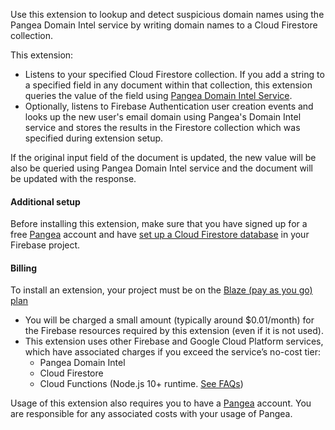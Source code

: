 Use this extension to lookup and detect suspicious domain names using the Pangea Domain Intel service by writing domain names to a Cloud Firestore collection.

This extension:

- Listens to your specified Cloud Firestore collection. If you add a string to a specified field in any document within that collection, this extension queries the value of the field using [Pangea Domain Intel Service](https://pangea.cloud/services/domain-intel/).  
- Optionally, listens to Firebase Authentication user creation events and looks up the new user's email domain using Pangea's Domain Intel service and stores the results in the Firestore collection which was specified during extension setup.

If the original input field of the document is updated, the new value will be also be queried using Pangea Domain Intel service and the document will be updated with the response.

#### Additional setup

Before installing this extension, make sure that you have signed up for a free [Pangea](https://pangea.cloud/signup?utm_medium=google-marketplace&utm_source=marketplace&utm_campaign=firestore-domain-intel) account and have [set up a Cloud Firestore database](https://firebase.google.com/docs/firestore/quickstart) in your Firebase project.

#### Billing
To install an extension, your project must be on the [Blaze (pay as you go) plan](https://firebase.google.com/pricing)

- You will be charged a small amount (typically around $0.01/month) for the Firebase resources required by this extension (even if it is not used).
- This extension uses other Firebase and Google Cloud Platform services, which have associated charges if you exceed the service’s no-cost tier:
  - Pangea Domain Intel
  - Cloud Firestore
  - Cloud Functions (Node.js 10+ runtime. [See FAQs](https://firebase.google.com/support/faq#extensions-pricing))

Usage of this extension also requires you to have a [Pangea](https://pangea.cloud/signup?utm_medium=google-marketplace&utm_source=marketplace&utm_campaign=firestore-domain-intel) account. You are responsible for any associated costs with your usage of Pangea.
